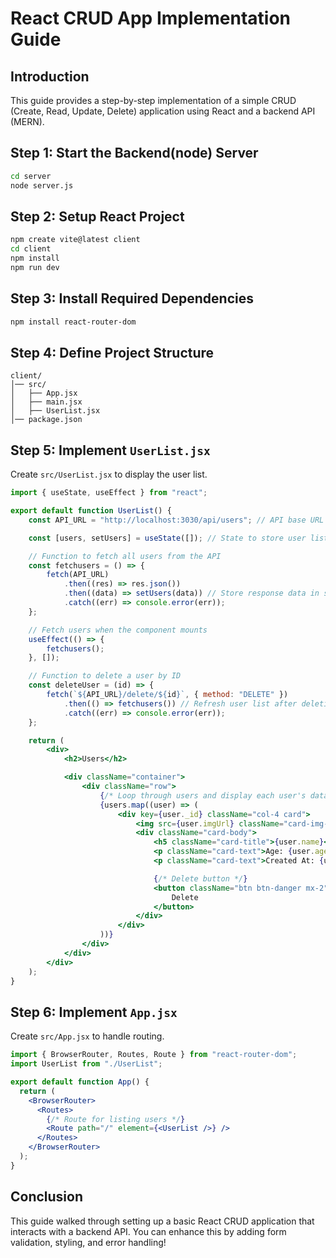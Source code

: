 # React CRUD App Implementation Guide

## Introduction
This guide provides a step-by-step implementation of a simple CRUD (Create, Read, Update, Delete) application using React and a backend API (MERN).

## Step 1: Start the Backend(node) Server
```sh
cd server
node server.js
```

## Step 2: Setup React Project
```sh
npm create vite@latest client
cd client
npm install
npm run dev
```

## Step 3: Install Required Dependencies
```sh
npm install react-router-dom
```

## Step 4: Define Project Structure
```
client/
│── src/
│   ├── App.jsx
│   ├── main.jsx
│   ├── UserList.jsx
│── package.json
```

## Step 5: Implement `UserList.jsx`
Create `src/UserList.jsx` to display the user list.
```jsx
import { useState, useEffect } from "react";

export default function UserList() {
    const API_URL = "http://localhost:3030/api/users"; // API base URL

    const [users, setUsers] = useState([]); // State to store user list

    // Function to fetch all users from the API
    const fetchusers = () => {
        fetch(API_URL)
            .then((res) => res.json())
            .then((data) => setUsers(data)) // Store response data in state
            .catch((err) => console.error(err));
    };

    // Fetch users when the component mounts
    useEffect(() => {
        fetchusers();
    }, []);

    // Function to delete a user by ID
    const deleteUser = (id) => {
        fetch(`${API_URL}/delete/${id}`, { method: "DELETE" })
            .then(() => fetchusers()) // Refresh user list after deletion
            .catch((err) => console.error(err));
    };

    return (
        <div>
            <h2>Users</h2>

            <div className="container">
                <div className="row">
                    {/* Loop through users and display each user's data */}
                    {users.map((user) => (
                        <div key={user._id} className="col-4 card">
                            <img src={user.imgUrl} className="card-img-top" alt="User" />
                            <div className="card-body">
                                <h5 className="card-title">{user.name}</h5>
                                <p className="card-text">Age: {user.age}</p>
                                <p className="card-text">Created At: {user.createdAt}</p>

                                {/* Delete button */}
                                <button className="btn btn-danger mx-2" onClick={() => deleteUser(user._id)}>
                                    Delete
                                </button>
                            </div>
                        </div>
                    ))}
                </div>
            </div>
        </div>
    );
}
```

## Step 6: Implement `App.jsx`
Create `src/App.jsx` to handle routing.
```jsx
import { BrowserRouter, Routes, Route } from "react-router-dom";
import UserList from "./UserList";

export default function App() {
  return (
    <BrowserRouter>
      <Routes>
        {/* Route for listing users */}
        <Route path="/" element={<UserList />} />
      </Routes>
    </BrowserRouter>
  );
}
```

## Conclusion
This guide walked through setting up a basic React CRUD application that interacts with a backend API. You can enhance this by adding form validation, styling, and error handling!

